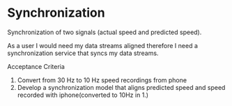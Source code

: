 # Synchronization
 
Synchronization of two signals (actual speed and predicted speed).

As a user I would need my data streams aligned therefore I need a synchronization service that syncs my data streams.


Acceptance Criteria
1. Convert from 30 Hz to 10 Hz speed recordings from phone
2. Develop a synchronization model that aligns predicted speed and speed
recorded with iphone(converted to 10Hz in 1.)